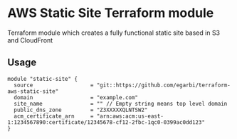 AWS Static Site Terraform module
========================

Terraform module which creates a fully functional static site based in S3 and CloudFront

Usage
-----

```hcl
module "static-site" {
  source                  = "git::https://github.com/egarbi/terraform-aws-static-site"
  domain                  = "example.com"
  site_name               = "" // Empty string means top level domain
  public_dns_zone         = "Z3XXXXXQLNTSW2" 
  acm_certificate_arn     = "arn:aws:acm:us-east-1:1234567890:certificate/12345678-cf12-2fbc-1qc0-0399ac0dd123" 
}
```
